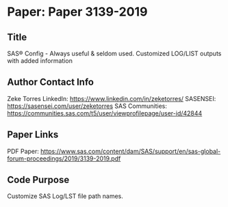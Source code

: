 # Paper: Paper 3139-2019
## Title
SAS® Config - Always useful & seldom used. Customized LOG/LIST outputs with added information

## Author Contact Info
Zeke Torres
LinkedIn: https://www.linkedin.com/in/zeketorres/
SASENSEI: https://sasensei.com/user/zeketorres
SAS Communities: https://communities.sas.com/t5/user/viewprofilepage/user-id/42844

## Paper Links
PDF Paper: https://www.sas.com/content/dam/SAS/support/en/sas-global-forum-proceedings/2019/3139-2019.pdf

## Code Purpose
Customize SAS Log/LST file path names.